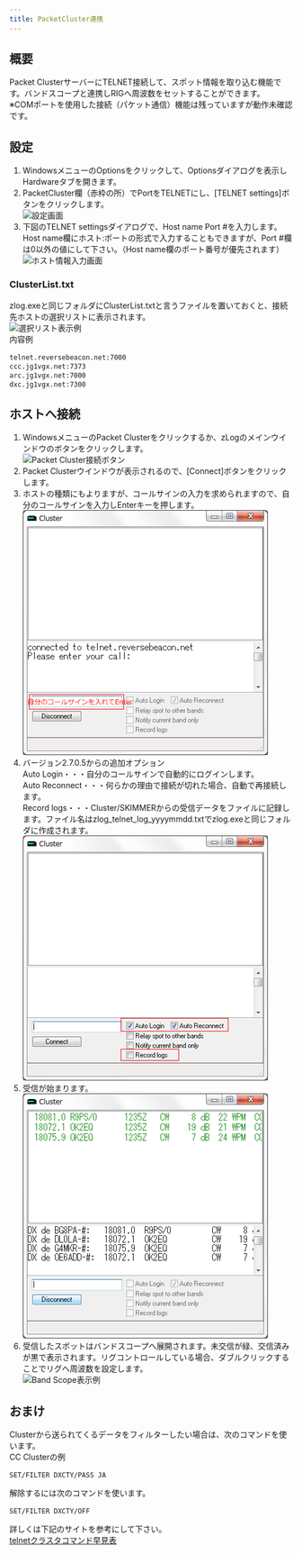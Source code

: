 ```yaml
---
title: PacketCluster連携
---
```


## 概要
Packet ClusterサーバーにTELNET接続して、スポット情報を取り込む機能です。バンドスコープと連携しRIGへ周波数をセットすることができます。  
※COMポートを使用した接続（パケット通信）機能は残っていますが動作未確認です。

## 設定
1. WindowsメニューのOptionsをクリックして、Optionsダイアログを表示しHardwareタブを開きます。
1. PacketCluster欄（赤枠の所）でPortをTELNETにし、[TELNET settings]ボタンをクリックします。  
![設定画面](https://raw.githubusercontent.com/jr8ppg/zLog/images/cluster01.png)
1. 下図のTELNET settingsダイアログで、Host name Port #を入力します。Host name欄にホスト:ポートの形式で入力することもできますが、Port #欄は0以外の値にして下さい。（Host name欄のポート番号が優先されます）  
![ホスト情報入力画面](https://raw.githubusercontent.com/jr8ppg/zLog/images/cluster02.png)  

### ClusterList.txt
zlog.exeと同じフォルダにClusterList.txtと言うファイルを置いておくと、接続先ホストの選択リストに表示されます。  
![選択リスト表示例](https://raw.githubusercontent.com/jr8ppg/zLog/images/cluster03.png)  
内容例
~~~
telnet.reversebeacon.net:7000
ccc.jg1vgx.net:7373
arc.jg1vgx.net:7000
dxc.jg1vgx.net:7300
~~~

## ホストへ接続
1. WindowsメニューのPacket Clusterをクリックするか、zLogのメインウインドウのボタンをクリックします。  
![Packet Cluster接続ボタン](https://raw.githubusercontent.com/jr8ppg/zLog/images/cluster04.png)
1. Packet Clusterウインドウが表示されるので、[Connect]ボタンをクリックします。
1. ホストの種類にもよりますが、コールサインの入力を求められますので、自分のコールサインを入力しEnterキーを押します。  
![Packet Clusterウインドウ](https://raw.githubusercontent.com/jr8ppg/zLog/images/cluster05.png)
1. バージョン2.7.0.5からの追加オプション  
Auto Login・・・自分のコールサインで自動的にログインします。  
Auto Reconnect・・・何らかの理由で接続が切れた場合、自動で再接続します。  
Record logs・・・Cluster/SKIMMERからの受信データをファイルに記録します。ファイル名はzlog_telnet_log_yyyymmdd.txtでzlog.exeと同じフォルダに作成されます。  
![Packet Clusterウインドウ](https://raw.githubusercontent.com/jr8ppg/zLog/images/cluster08.png)
1. 受信が始まります。  
![Packet Clusterウインドウ](https://raw.githubusercontent.com/jr8ppg/zLog/images/cluster06.png)
1. 受信したスポットはバンドスコープへ展開されます。未交信が緑、交信済みが黒で表示されます。リグコントロールしている場合、ダブルクリックすることでリグへ周波数を設定します。  
![Band Scope表示例](https://raw.githubusercontent.com/jr8ppg/zLog/images/cluster07.png)

## おまけ
Clusterから送られてくるデータをフィルターしたい場合は、次のコマンドを使います。  
CC Clusterの例
~~~
SET/FILTER DXCTY/PASS JA
~~~

解除するには次のコマンドを使います。
~~~
SET/FILTER DXCTY/OFF
~~~

詳しくは下記のサイトを参考にして下さい。  
[telnetクラスタコマンド早見表](https://www.jg1vgx.net/radio/telnet-cluster-users-guide-telnet%E3%82%AF%E3%83%A9%E3%82%B9%E3%82%BF%E3%81%AE%E4%BD%BF%E3%81%84%E6%96%B9/telnet%E3%82%AF%E3%83%A9%E3%82%B9%E3%82%BF%E3%82%B3%E3%83%9E%E3%83%B3%E3%83%89%E6%97%A9%E8%A6%8B%E8%A1%A8)
